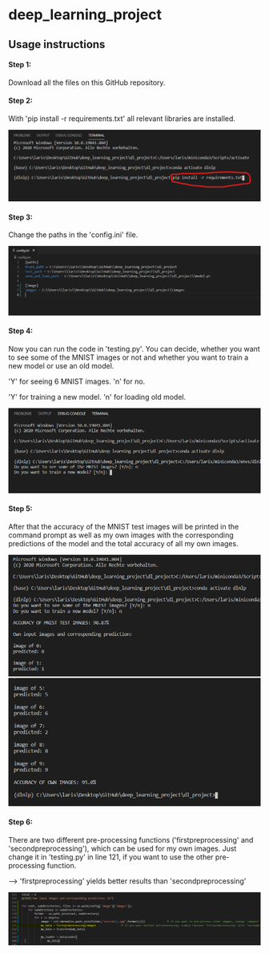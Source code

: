 # deep_learning_project

## Usage instructions

#### Step 1: 
Download all the files on this GitHub repository.

#### Step 2: 
With 'pip install -r requirements.txt' all relevant libraries are installed. 

![Step1](/dl_project/step1.PNG)

#### Step 3: 
Change the paths in the 'config.ini' file. 

![Step2](/dl_project/step2.PNG)

#### Step 4: 
Now you can run the code in 'testing.py'. You can decide, whether you want to see some of the MNIST images or not and whether you want to train a new model or use an old model.


'Y' for seeing 6 MNIST images. 'n' for no.


'Y' for training a new model. 'n' for loading old model. 

![Step3](/dl_project/step3.PNG)

#### Step 5: 
After that the accuracy of the MNIST test images will be printed in the command prompt as well as my own images with the corresponding predictions of the model and the total accuracy of all my own images. 

![Step1.1](/dl_project/step1.1.PNG)
![Step1.2](/dl_project/step1.2.PNG)

#### Step 6: 
There are two different pre-processing functions ('firstpreprocessing' and 'secondpreprocessing'), which can be used for my own images. Just change it in 'testing.py' in line 121, if you want to use the other pre-processing function.


-->   'firstpreprocessing' yields better results than 'secondpreprocessing'

![Step5](/dl_project/step5.PNG)


